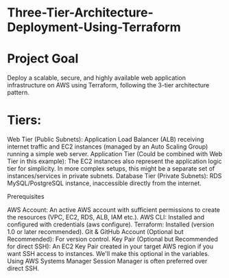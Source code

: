 # Three-Tier-Architecture-Deployment-Using-Terraform

# Project Goal
Deploy a scalable, secure, and highly available web application infrastructure on AWS using Terraform, following the 3-tier architecture pattern.
# Tiers:
Web Tier (Public Subnets): Application Load Balancer (ALB) receiving internet traffic and EC2 instances (managed by an Auto Scaling Group) running a simple web server.
Application Tier (Could be combined with Web Tier in this example): The EC2 instances also represent the application logic tier for simplicity. In more complex setups, this might be a separate set of instances/services in private subnets.
Database Tier (Private Subnets): RDS MySQL/PostgreSQL instance, inaccessible directly from the internet.

Prerequisites

 AWS Account: An active AWS account with sufficient permissions to create the resources (VPC, EC2, RDS, ALB, IAM etc.).
 AWS CLI: Installed and configured with credentials (aws configure).
 Terraform: Installed (version 1.0 or later recommended).
 Git & GitHub Account (Optional but Recommended): For version control.
 Key Pair (Optional but Recommended for direct SSH): An EC2 Key Pair created in your target AWS region if you want SSH access to instances. We'll make this optional in the variables. Using AWS Systems Manager 
 Session Manager is often preferred over direct SSH.
